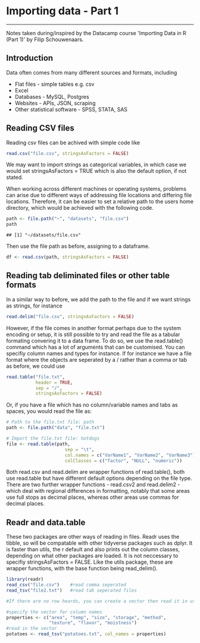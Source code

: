 # Importing data - Part 1
***
Notes taken during/inspired by the Datacamp course 'Importing Data in R (Part 1)' by Filip Schouwenaars.

## Introduction 

Data often comes from many different sources and formats, including

* Flat files - simple tables e.g. csv
* Excel
* Databases - MySQL, Postgres
* Websites - APIs, JSON, scraping
* Other statistical software - SPSS, STATA, SAS

## Reading CSV files

Reading csv files can be achived with simple code like


```r
read.csv("file.csv", stringsAsFactors = FALSE)
```

We may want to import strings as categorical variables, in which case we would set stringsAsFactors = TRUE which is also the default option, if not stated.

When working across different machines or operating systems, problems can arise due to different ways of addressing file locations and differing file locations.  Therefore, it can be easier to set a relative path to the users home directory, which would be achieved with the following code.


```r
path <- file.path("~", "datasets", "file.csv")
path
```

```
## [1] "~/datasets/file.csv"
```

Then use the file path as before, assigning to a dataframe.


```r
df <- read.csv(path, stringsAsFactors = FALSE)
```

## Reading tab deliminated files or other table formats

In a similar way to before, we add the path to the file and if we want strings as strings, for instance


```r
read.delim("file.csv", stringsAsFactors = FALSE)
```

However, if the file comes in another format perhaps due to the system encoding or setup, it is still possible to try and read the file as a tabular formating convering it to a data frame.  To do so, we use the read.table() command which has a lot of arguments that can be customised.  You can specifiy column names and types for instance.  If for instance we have a file format where the objects are seperated by a / rather than a comma or tab as before, we could use


```r
read.table("file.txt",
           header = TRUE,
           sep = "/",
           stringsAsFactors = FALSE)
```

Or, if you have a file which has no column/variable names and tabs as spaces, you would read the file as:


```r
# Path to the file.txt file: path
path <- file.path("data", "file.txt")

# Import the file.txt file: hotdogs
file <- read.table(path, 
                      sep = "\t",                                        # specify seperator - tab in this instance
                      col.names = c("VarName1", "VarName2", "VarName3"), # specifiy variable names
                      colClasses = c("factor", "NULL", "numeric"))       # specify the column/variable classes
```

Both read.csv and read.delim are wrapper functions of read.table(), both use read.table but have different default options depending on the file type.  There are two further wrapper functions - read.csv2 and read.delim2 - which deal with regional differences in formatting, notably that some areas use full stops as decimal places, whereas other areas use commas for decimal places.

## Readr and data.table

These two packages are other ways of reading in files.  Readr uses the tibble, so will be compatable with other tidyverse packages such as dplyr.  It is faster than utils, the r default and also prints out the column classes, depending on what other packages are loaded. It is not neccessary to specifiy stringsAsFactors = FALSE.  Like the utils package, these are wrapper functions, with the base function being read_delim().


```r
library(readr)
read_csv("file.csv")    #read comma seperated
read_tsv("file2.txt")   #read tab seperated files

#If there are no row heards, you can create a vector then read it in using the col_names argument

#specify the vector for column names
properties <- c("area", "temp", "size", "storage", "method",
                "texture", "flavor", "moistness")
#read in the vector
potatoes <- read_tsv("potatoes.txt", col_names = properties)
```

